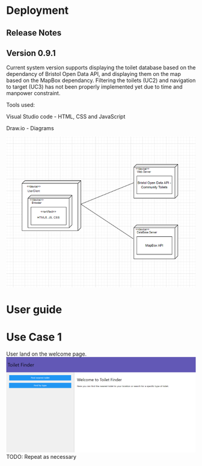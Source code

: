 # Deployment

## Release Notes


## Version 0.9.1

Current system version supports displaying the toilet database based on the dependancy of Bristol Open Data API, and displaying them on the map based on the MapBox dependancy. Filtering the toilets (UC2) and navigation to target (UC3) has not been properly implemented yet due to time and manpower constraint.

Tools used: 

Visual Studio code - HTML, CSS and JavaScript

Draw.io - Diagrams


![Deployment diagram](https://github.com/szyma28/szyma28.github.io/blob/3ce9a3fb54c4d45f5898ee01b9ed133bd9aecda2/docs/Images/UML%20DEPLOYMENT.png)

# User guide
# Use Case 1
User land on the welcome page.
![Insert screenshots here](https://github.com/szyma28/szyma28.github.io/blob/dfca93e6d50a7aa9af6bfda3eaeea2e46e02b84c/docs/Images/UC1STEP0.png)
TODO: Repeat as necessary
